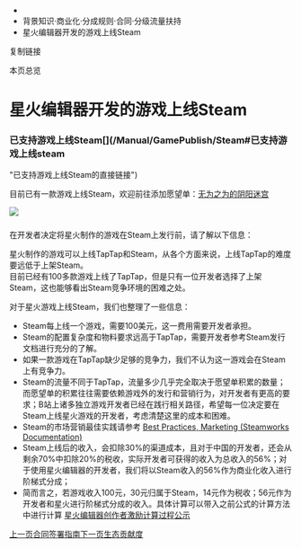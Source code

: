   * [](/)
  * 背景知识·商业化·分成规则·合同·分级流量扶持
  * 星火编辑器开发的游戏上线Steam

复制链接

本页总览

# 星火编辑器开发的游戏上线Steam

### 已支持游戏上线Steam[​](/Manual/GamePublish/Steam#已支持游戏上线steam
"已支持游戏上线Steam的直接链接")

目前已有一款游戏上线Steam，欢迎前往添加愿望单：[无为之为的阴阳迷宫](https://store.steampowered.com/app/2967690)

![](/assets/images/steam-09845a5b67784069ed745632063a7ce5.png)

###
在开发者决定将星火制作的游戏在Steam上发行前，请了解以下信息：[​](/Manual/GamePublish/Steam#在开发者决定将星火制作的游戏在steam上发行前请了解以下信息
"在开发者决定将星火制作的游戏在Steam上发行前，请了解以下信息：的直接链接")

星火制作的游戏可以上线TapTap和Steam，从各个方面来说，上线TapTap的难度要远低于上架Steam。  
目前已经有100多款游戏上线了TapTap，但是只有一位开发者选择了上架Steam，这也能够看出Steam竞争环境的困难之处。

对于星火游戏上线Steam，我们也整理了一些信息：

  * Steam每上线一个游戏，需要100美元，这一费用需要开发者承担。
  * Steam的配置复杂度和物料要求远高于TapTap，需要开发者参考Steam发行文档进行充分的了解。
  * 如果一款游戏在TapTap缺少足够的竞争力，我们不认为这一游戏会在Steam上有竞争力。
  * Steam的流量不同于TapTap，流量多少几乎完全取决于愿望单积累的数量；而愿望单的积累往往需要依赖游戏外的发行和营销行为，对开发者有更高的要求；B站上诸多独立游戏开发者已经在践行相关路径，希望每一位决定要在Steam上线星火游戏的开发者，考虑清楚这里的成本和困难。
  * Steam的市场营销最佳实践请参考 [Best Practices, Marketing (Steamworks Documentation)](https://partner.steamgames.com/doc/marketing/bestpractices)
  * Steam上线后的收入，会扣除30%的渠道成本，且对于中国的开发者，还会从剩余70%中扣除20%的税收，实际开发者可获得的收入为总收入的56%；对于使用星火编辑器的开发者，我们将以Steam收入的56%作为商业化收入进行阶梯式分成；
  * 简而言之，若游戏收入100元，30元归属于Steam，14元作为税收；56元作为开发者和星火进行阶梯式分成的收入。具体计算可以带入之前公式的计算方法中进行计算 [星火编辑器创作者激励计算过程公示](https://docs.qq.com/sheet/DYlBsemxnbWVlakFV?tab=BB08J2)

[上一页合同签署指南](/Manual/GamePublish/Contract)[下一页生态贡献度](/Manual/GamePublish/AchievementPoint)



